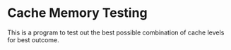 Cache Memory Testing
==================

This is a program to test out the best possible combination of cache levels for best outcome.
